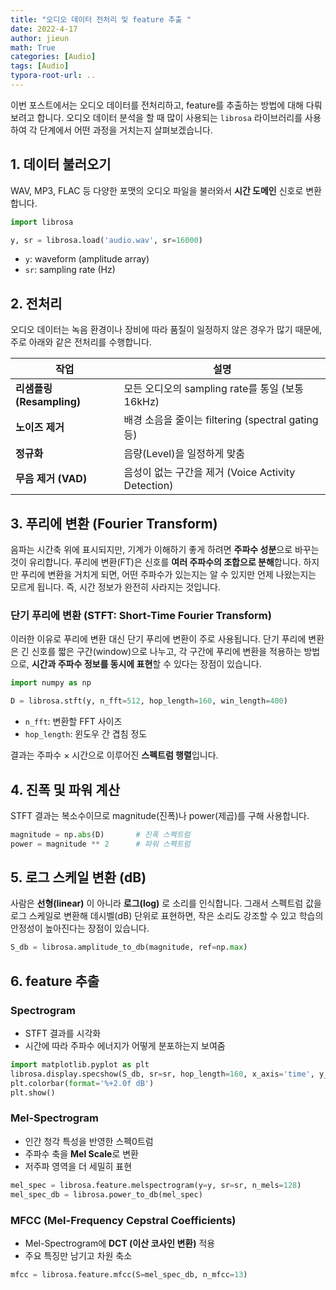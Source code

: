 ```yaml
---
title: "오디오 데이터 전처리 및 feature 추출 "
date: 2022-4-17
author: jieun
math: True
categories: [Audio]
tags: [Audio]
typora-root-url: ..
---
```






이번 포스트에서는 오디오 데이터를 전처리하고, feature를 추출하는 방법에 대해 다뤄보려고 합니다. 오디오 데이터 분석을 할 때 많이 사용되는 `librosa` 라이브러리를 사용하여 각 단계에서 어떤 과정을 거치는지 살펴보겠습니다.

## 1. 데이터 불러오기

WAV, MP3, FLAC 등 다양한 포맷의 오디오 파일을 불러와서 **시간 도메인** 신호로 변환합니다.

```python
import librosa

y, sr = librosa.load('audio.wav', sr=16000)
```

- `y`: waveform (amplitude array)
- `sr`: sampling rate (Hz)

## 2. 전처리

오디오 데이터는 녹음 환경이나 장비에 따라 품질이 일정하지 않은 경우가 많기 때문에, 주로 아래와 같은 전처리를 수행합니다.

| 작업                      | 설명                                               |
| ------------------------- | -------------------------------------------------- |
| **리샘플링 (Resampling)** | 모든 오디오의 sampling rate를 통일 (보통 16kHz)    |
| **노이즈 제거**           | 배경 소음을 줄이는 filtering (spectral gating 등)  |
| **정규화**                | 음량(Level)을 일정하게 맞춤                        |
| **무음 제거 (VAD)**       | 음성이 없는 구간을 제거 (Voice Activity Detection) |

## 3. 푸리에 변환 (Fourier Transform)

음파는 시간축 위에 표시되지만, 기계가 이해하기 좋게 하려면 **주파수 성분**으로 바꾸는 것이 유리합니다. 푸리에 변환(FT)은 신호를 **여러 주파수의 조합으로 분해**합니다. 하지만 푸리에 변환을 거치게 되면, 어떤 주파수가 있는지는 알 수 있지만 언제 나왔는지는 모르게 됩니다. 즉, 시간 정보가 완전히 사라지는 것입니다.

### 단기 푸리에 변환 (STFT: Short-Time Fourier Transform)

이러한 이유로 푸리에 변환 대신 단기 푸리에 변환이 주로 사용됩니다. 단기 푸리에 변환은 긴 신호를 짧은 구간(window)으로 나누고, 각 구간에 푸리에 변환을 적용하는 방법으로, **시간과 주파수 정보를 동시에 표현**할 수 있다는 장점이 있습니다.

```python
import numpy as np

D = librosa.stft(y, n_fft=512, hop_length=160, win_length=400)
```

- `n_fft`: 변환할 FFT 사이즈
- `hop_length`: 윈도우 간 겹침 정도

결과는 주파수 × 시간으로 이루어진 **스펙트럼 행렬**입니다.

## 4. 진폭 및 파워 계산

STFT 결과는 복소수이므로 magnitude(진폭)나 power(제곱)를 구해 사용합니다.

```python
magnitude = np.abs(D)       # 진폭 스펙트럼
power = magnitude ** 2      # 파워 스펙트럼
```

## 5. 로그 스케일 변환 (dB)

사람은 **선형(linear)** 이 아니라 **로그(log)** 로 소리를 인식합니다. 그래서 스펙트럼 값을 로그 스케일로 변환해 데시벨(dB) 단위로 표현하면, 작은 소리도 강조할 수 있고 학습의 안정성이 높아진다는 장점이 있습니다.

```python
S_db = librosa.amplitude_to_db(magnitude, ref=np.max)
```

## 6. feature 추출

### Spectrogram

- STFT 결과를 시각화
- 시간에 따라 주파수 에너지가 어떻게 분포하는지 보여줌

```python
import matplotlib.pyplot as plt
librosa.display.specshow(S_db, sr=sr, hop_length=160, x_axis='time', y_axis='linear')
plt.colorbar(format='%+2.0f dB')
plt.show()
```

### Mel-Spectrogram

- 인간 청각 특성을 반영한 스펙0트럼
- 주파수 축을 **Mel Scale**로 변환
- 저주파 영역을 더 세밀히 표현

```python
mel_spec = librosa.feature.melspectrogram(y=y, sr=sr, n_mels=128)
mel_spec_db = librosa.power_to_db(mel_spec)
```

### MFCC (Mel-Frequency Cepstral Coefficients)

- Mel-Spectrogram에 **DCT (이산 코사인 변환)** 적용
- 주요 특징만 남기고 차원 축소

```python
mfcc = librosa.feature.mfcc(S=mel_spec_db, n_mfcc=13)
```